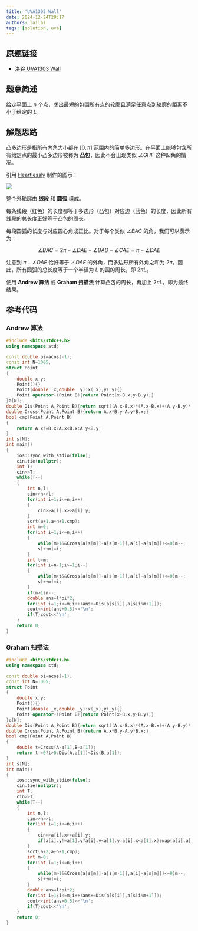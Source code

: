 ```yaml
---
title: 'UVA1303 Wall'
date: 2024-12-24T20:17
authors: lailai
tags: [solution, uva]
---
```


## 原题链接

- [洛谷 UVA1303 Wall](https://www.luogu.com.cn/problem/UVA1303)

<!-- truncate -->

## 题意简述

给定平面上 $n$ 个点，求出最短的包围所有点的轮廓且满足任意点到轮廓的距离不小于给定的 $L$。

## 解题思路

凸多边形是指所有内角大小都在 $[0, \pi]$ 范围内的简单多边形。在平面上能够包含所有给定点的最小凸多边形被称为 **凸包**，因此不会出现类似 $\angle GHF$ 这种凹角的情况。

引用 [Heartlessly](https://www.luogu.com.cn/user/32139) 制作的图示：

![](https://s2.ax1x.com/2019/06/05/VNDe3t.png)

整个外轮廓由 **线段** 和 **圆弧** 组成。

每条线段（红色）的长度都等于多边形（凸包）对应边（蓝色）的长度，因此所有线段的总长度正好等于凸包的周长。

每段圆弧的长度与对应圆心角成正比。对于每个类似 $\angle BAC$ 的角，我们可以表示为：

$$
\angle BAC = 2\pi - \angle DAE - \angle BAD - \angle CAE = \pi - \angle DAE
$$

注意到 $\pi - \angle DAE$ 恰好等于 $\angle DAE$ 的外角，而多边形所有外角之和为 $2\pi$。因此，所有圆弧的总长度等于一个半径为 $L$ 的圆的周长，即 $2\pi L$。

使用 **Andrew 算法** 或 **Graham 扫描法** 计算凸包的周长，再加上 $2\pi L$，即为最终结果。

## 参考代码

### Andrew 算法

```cpp
#include <bits/stdc++.h>
using namespace std;

const double pi=acos(-1);
const int N=1005;
struct Point
{
	double x,y;
	Point(){}
	Point(double _x,double _y):x(_x),y(_y){}
	Point operator-(Point B){return Point(x-B.x,y-B.y);}
}a[N];
double Dis(Point A,Point B){return sqrt((A.x-B.x)*(A.x-B.x)+(A.y-B.y)*(A.y-B.y));}
double Cross(Point A,Point B){return A.x*B.y-A.y*B.x;}
bool cmp(Point A,Point B)
{
	return A.x!=B.x?A.x<B.x:A.y<B.y;
}
int s[N];
int main()
{
	ios::sync_with_stdio(false);
	cin.tie(nullptr);
	int T;
	cin>>T;
	while(T--)
	{
		int n,l;
		cin>>n>>l;
		for(int i=1;i<=n;i++)
		{
			cin>>a[i].x>>a[i].y;
		}
		sort(a+1,a+n+1,cmp);
		int m=0;
		for(int i=1;i<=n;i++)
		{
			while(m>1&&Cross(a[s[m]]-a[s[m-1]],a[i]-a[s[m]])<=0)m--;
			s[++m]=i;
		}
		int t=m;
		for(int i=n-1;i>=1;i--)
		{
			while(m>t&&Cross(a[s[m]]-a[s[m-1]],a[i]-a[s[m]])<=0)m--;
			s[++m]=i;
		}
		if(m>1)m--;
		double ans=l*pi*2;
		for(int i=1;i<=m;i++)ans+=Dis(a[s[i]],a[s[i%m+1]]);
		cout<<int(ans+0.5)<<'\n';
		if(T)cout<<'\n';
	}
	return 0;
}
```

### Graham 扫描法

```cpp
#include <bits/stdc++.h>
using namespace std;

const double pi=acos(-1);
const int N=1005;
struct Point
{
	double x,y;
	Point(){}
	Point(double _x,double _y):x(_x),y(_y){}
	Point operator-(Point B){return Point(x-B.x,y-B.y);}
}a[N];
double Dis(Point A,Point B){return sqrt((A.x-B.x)*(A.x-B.x)+(A.y-B.y)*(A.y-B.y));}
double Cross(Point A,Point B){return A.x*B.y-A.y*B.x;}
bool cmp(Point A,Point B)
{
	double t=Cross(A-a[1],B-a[1]);
	return t!=0?t>0:Dis(A,a[1])<Dis(B,a[1]);
}
int s[N];
int main()
{
	ios::sync_with_stdio(false);
	cin.tie(nullptr);
	int T;
	cin>>T;
	while(T--)
	{
		int n,l;
		cin>>n>>l;
		for(int i=1;i<=n;i++)
		{
			cin>>a[i].x>>a[i].y;
			if(a[i].y!=a[1].y?a[i].y<a[1].y:a[i].x<a[1].x)swap(a[i],a[1]);
		}
		sort(a+2,a+n+1,cmp);
		int m=0;
		for(int i=1;i<=n;i++)
		{
			while(m>1&&Cross(a[s[m]]-a[s[m-1]],a[i]-a[s[m]])<=0)m--;
			s[++m]=i;
		}
		double ans=l*pi*2;
		for(int i=1;i<=m;i++)ans+=Dis(a[s[i]],a[s[i%m+1]]);
		cout<<int(ans+0.5)<<'\n';
		if(T)cout<<'\n';
	}
	return 0;
}
```
